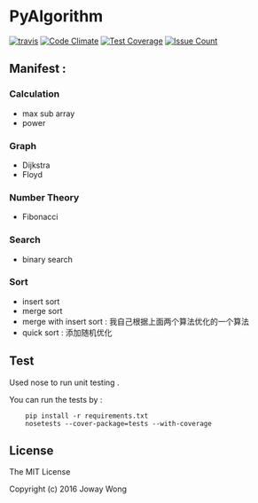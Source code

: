 PyAlgorithm
===

[![travis](https://travis-ci.org/joway/PyAlgorithm.svg?branch=master)](https://travis-ci.org/joway/PyAlgorithm)
[![Code Climate](https://codeclimate.com/github/joway/PyAlgorithm/badges/gpa.svg)](https://codeclimate.com/github/joway/PyAlgorithm)
[![Test Coverage](https://codeclimate.com/github/joway/PyAlgorithm/badges/coverage.svg)](https://codeclimate.com/github/joway/PyAlgorithm/coverage)
[![Issue Count](https://codeclimate.com/github/joway/PyAlgorithm/badges/issue_count.svg)](https://codeclimate.com/github/joway/PyAlgorithm)

Manifest :
------

### Calculation

- max sub array
- power

### Graph

- Dijkstra
- Floyd


### Number Theory

- Fibonacci

### Search

- binary search

### Sort

- insert sort
- merge sort
- merge with insert sort : 我自己根据上面两个算法优化的一个算法
- quick sort : 添加随机优化


Test
------

Used nose to run unit testing .

You can run the tests by :
		
		pip install -r requirements.txt
		nosetests --cover-package=tests --with-coverage


License
------

The MIT License

Copyright (c) 2016 Joway Wong

